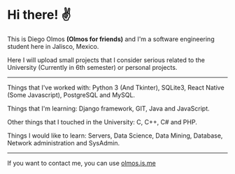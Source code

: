 # Hi there! ✌️ 
This is Diego Olmos **(Olmos for friends)** and I'm a software engineering student here in Jalisco, Mexico.

Here I will upload small projects that I consider serious related to the University (Currently in 6th semester) or personal projects.

---

Things that I've worked with: Python 3 (And Tkinter), SQLite3, React Native (Some Javascript), PostgreSQL and MySQL.

Things that I'm learning: Django framework, GIT, Java and JavaScript.

Other things that I touched in the University: C, C++, C# and PHP.

Things I would like to learn: Servers, Data Science, Data Mining, Database, Network administration and SysAdmin.

---
If you want to contact me, you can use [olmos.is.me](https://www.facebook.com/olmos.is.me)